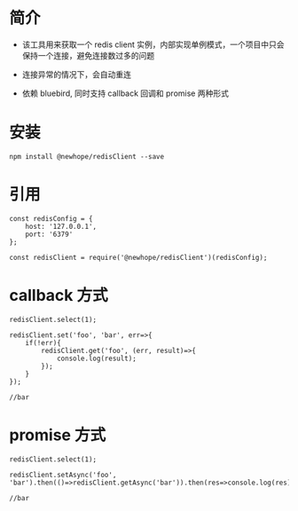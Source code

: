 # 简介

- 该工具用来获取一个 redis client 实例，内部实现单例模式，一个项目中只会保持一个连接，避免连接数过多的问题

- 连接异常的情况下，会自动重连

- 依赖 bluebird, 同时支持 callback 回调和 promise 两种形式

# 安装

`npm install @newhope/redisClient --save`

# 引用

```
const redisConfig = {
    host: '127.0.0.1',
    port: '6379'
};

const redisClient = require('@newhope/redisClient')(redisConfig);
```

# callback 方式

```
redisClient.select(1);

redisClient.set('foo', 'bar', err=>{
    if(!err){
        redisClient.get('foo', (err, result)=>{
            console.log(result);
        });
    }
});

//bar
```

# promise 方式

```
redisClient.select(1);

redisClient.setAsync('foo', 'bar').then(()=>redisClient.getAsync('bar')).then(res=>console.log(res));

//bar
```